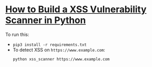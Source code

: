# [How to Build a XSS Vulnerability Scanner in Python](https://www.thepythoncode.com/article/make-a-xss-vulnerability-scanner-in-python)
To run this:
- `pip3 install -r requirements.txt`
- To detect XSS on `https://www.example.com`:
    ```
    python xss_scanner https://www.example.com
    ```